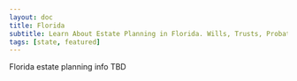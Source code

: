```yaml
---
layout: doc
title: Florida
subtitle: Learn About Estate Planning in Florida. Wills, Trusts, Probate, and More in Florida. Find a Florida Estate Attorney for Your Estate Planning Needs.
tags: [state, featured]
---
```


Florida estate planning info TBD
